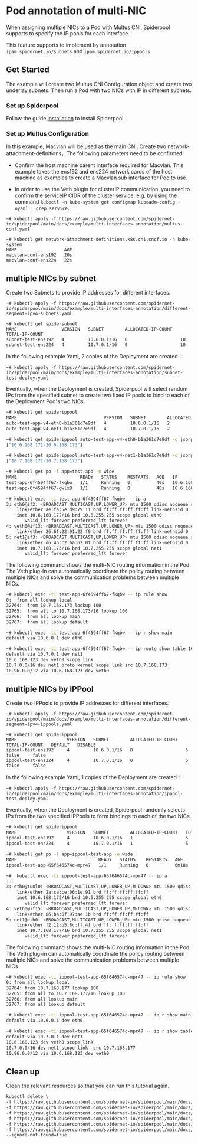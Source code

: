 # Pod annotation of multi-NIC

When assigning multiple NICs to a Pod with [Multus CNI](https://github.com/k8snetworkplumbingwg/multus-cni), Spiderpool supports to specify the IP pools for each interface.

This feature supports to implement by annotation `ipam.spidernet.io/subnets` and `ipam.spidernet.io/ippools`

## Get Started

The example will create two Multus CNI Configuration object and create two underlay subnets.
Then run a Pod with two NICs with IP in different subnets.

### Set up Spiderpool

Follow the guide [installation](./install/underlay/get-started-kind.md) to install Spiderpool.

### Set up Multus Configuration

In this example, Macvlan will be used as the main CNI, Create two network-attachment-definitions，The following parameters need to be confirmed:

* Confirm the host machine parent interface required for Macvlan. This example takes the ens192 and ens224 network cards of the host machine as examples to create a Macvlan sub interface for Pod to use.

* In order to use the Veth plugin for clusterIP communication, you need to confirm the serviceIP CIDR of the cluster service, e.g. by using the command `kubectl -n kube-system get configmap kubeadm-config -oyaml | grep service`.

```shell
~# kubectl apply -f https://raw.githubusercontent.com/spidernet-io/spiderpool/main/docs/example/multi-interfaces-annotation/multus-conf.yaml

~# kubectl get network-attachment-definitions.k8s.cni.cncf.io -n kube-system
NAME                  AGE
macvlan-conf-ens192   20s
macvlan-conf-ens224   22s
```

## multiple NICs by subnet

Create two Subnets to provide IP addresses for different interfaces.

```shell
~# kubectl apply -f https://raw.githubusercontent.com/spidernet-io/spiderpool/main/docs/example/multi-interfaces-annotation/different-segment-ipv4-subnets.yaml

~# kubectl get spidersubnet
NAME                 VERSION   SUBNET        ALLOCATED-IP-COUNT   TOTAL-IP-COUNT
subnet-test-ens192   4         10.6.0.1/16   0                    10
subnet-test-ens224   4         10.7.0.1/16   0                    10
```

In the following example Yaml, 2 copies of the Deployment are created：

```shell
~# kubectl apply -f https://raw.githubusercontent.com/spidernet-io/spiderpool/main/docs/example/multi-interfaces-annotation/subnet-test-deploy.yaml
```

Eventually, when the Deployment is created, Spiderpool will select random IPs from the specified subnet to create two fixed IP pools to bind to each of the Deployment Pod's two NICs.

```bash
~# kubectl get spiderippool
NAME                                 VERSION   SUBNET        ALLOCATED-IP-COUNT   TOTAL-IP-COUNT   DEFAULT   DISABLE
auto-test-app-v4-eth0-b1a361c7e9df   4         10.6.0.1/16   2                    3                false     false
auto-test-app-v4-net1-b1a361c7e9df   4         10.7.0.1/16   2                    3                false     false

~# kubectl get spiderippool auto-test-app-v4-eth0-b1a361c7e9df -o jsonpath='{.spec.ips}'
["10.6.168.171-10.6.168.173"]

~# kubectl get spiderippool auto-test-app-v4-net1-b1a361c7e9df -o jsonpath='{.spec.ips}'
["10.7.168.171-10.7.168.173"]

~# kubectl get po -l app=test-app -o wide
NAME                        READY   STATUS    RESTARTS   AGE   IP             NODE    NOMINATED NODE   READINESS GATES
test-app-6f4594ff67-fkqbw   1/1     Running   0          40s   10.6.168.172   node2   <none>           <none>
test-app-6f4594ff67-gwlx8   1/1     Running   0          40s   10.6.168.173   node1   <none>           <none>

~# kubectl exec -ti test-app-6f4594ff67-fkqbw -- ip a
3: eth0@if2: <BROADCAST,MULTICAST,UP,LOWER_UP> mtu 1500 qdisc noqueue state UP group default
    link/ether ae:fa:5e:d9:79:11 brd ff:ff:ff:ff:ff:ff link-netnsid 0
    inet 10.6.168.172/16 brd 10.6.255.255 scope global eth0
       valid_lft forever preferred_lft forever
4: veth0@if13: <BROADCAST,MULTICAST,UP,LOWER_UP> mtu 1500 qdisc noqueue state UP group default
    link/ether 26:6f:22:91:22:f9 brd ff:ff:ff:ff:ff:ff link-netnsid 0
5: net1@if3: <BROADCAST,MULTICAST,UP,LOWER_UP> mtu 1500 qdisc noqueue state UP group default
    link/ether d6:4b:c2:6a:62:0f brd ff:ff:ff:ff:ff:ff link-netnsid 0
    inet 10.7.168.173/16 brd 10.7.255.255 scope global net1
       valid_lft forever preferred_lft forever
```

The following command shows the multi-NIC routing information in the Pod. The Veth plug-in can automatically coordinate the policy routing between multiple NICs and solve the communication problems between multiple NICs.

```bash
~# kubectl exec -ti test-app-6f4594ff67-fkqbw -- ip rule show
0:  from all lookup local
32764:  from 10.7.168.173 lookup 100
32765:  from all to 10.7.168.173/16 lookup 100
32766:  from all lookup main
32767:  from all lookup default

~# kubectl exec -ti test-app-6f4594ff67-fkqbw -- ip r show main
default via 10.6.0.1 dev eth0

~# kubectl exec -ti test-app-6f4594ff67-fkqbw -- ip route show table 100
default via 10.7.0.1 dev net1
10.6.168.123 dev veth0 scope link
10.7.0.0/16 dev net1 proto kernel scope link src 10.7.168.173
10.96.0.0/12 via 10.6.168.123 dev veth0
```

## multiple NICs by IPPool

Create two IPPools to provide IP addresses for different interfaces.

```shell
~# kubectl apply -f https://raw.githubusercontent.com/spidernet-io/spiderpool/main/docs/example/multi-interfaces-annotation/different-segment-ipv4-ippools.yaml

~# kubectl get spiderippool
NAME                   VERSION   SUBNET        ALLOCATED-IP-COUNT   TOTAL-IP-COUNT   DEFAULT   DISABLE
ippool-test-ens192     4         10.6.0.1/16   0                    5                false     false
ippool-test-ens224     4         10.7.0.1/16   0                    5                false     false
```

In the following example Yaml, 1 copies of the Deployment are created：

```shell
~# kubectl apply -f https://raw.githubusercontent.com/spidernet-io/spiderpool/main/docs/example/multi-interfaces-annotation/ippool-test-deploy.yaml
```

Eventually, when the Deployment is created, Spiderpool randomly selects IPs from the two specified IPPools to form bindings to each of the two NICs.

```bash
~# kubectl get spiderippool
NAME                   VERSION   SUBNET        ALLOCATED-IP-COUNT   TOTAL-IP-COUNT   DEFAULT   DISABLE
ippool-test-ens192     4         10.6.0.1/16   1                    5                false     false
ippool-test-ens224     4         10.7.0.1/16   1                    5                false     false

~# kubectl get po -l app=ippool-test-app -o wide
NAME                               READY   STATUS    RESTARTS   AGE     IP             NODE    NOMINATED NODE   READINESS GATES
ippool-test-app-65f646574c-mpr47   1/1     Running   0          6m18s   10.6.168.175   node2   <none>           <none>

~#  kubectl exec -ti ippool-test-app-65f646574c-mpr47 -- ip a
...
3: eth0@tunl0: <BROADCAST,MULTICAST,UP,LOWER_UP,M-DOWN> mtu 1500 qdisc noqueue
    link/ether 2a:ca:ce:06:1e:91 brd ff:ff:ff:ff:ff:ff
    inet 10.6.168.175/16 brd 10.6.255.255 scope global eth0
       valid_lft forever preferred_lft forever
4: veth0@if15: <BROADCAST,MULTICAST,UP,LOWER_UP,M-DOWN> mtu 1500 qdisc noqueue
    link/ether 86:ba:6f:97:ae:1b brd ff:ff:ff:ff:ff:ff
5: net1@eth0: <BROADCAST,MULTICAST,UP,LOWER_UP> mtu 1500 qdisc noqueue
    link/ether f2:12:b5:8c:ff:4f brd ff:ff:ff:ff:ff:ff
    inet 10.7.168.177/16 brd 10.7.255.255 scope global net1
       valid_lft forever preferred_lft forever
```

The following command shows the multi-NIC routing information in the Pod. The Veth plug-in can automatically coordinate the policy routing between multiple NICs and solve the communication problems between multiple NICs.

```bash
~# kubectl exec -ti ippool-test-app-65f646574c-mpr47 -- ip rule show
0: from all lookup local
32764: from 10.7.168.177 lookup 100
32765: from all to 10.7.168.177/16 lookup 100
32766: from all lookup main
32767: from all lookup default

~# kubectl exec -ti ippool-test-app-65f646574c-mpr47 -- ip r show main
default via 10.6.0.1 dev eth0

~# kubectl exec -ti ippool-test-app-65f646574c-mpr47 -- ip r show table 100
default via 10.7.0.1 dev net1
10.6.168.123 dev veth0 scope link
10.7.0.0/16 dev net1 scope link  src 10.7.168.177
10.96.0.0/12 via 10.6.168.123 dev veth0
```

## Clean up

Clean the relevant resources so that you can run this tutorial again.

```bash
kubectl delete \
-f https://raw.githubusercontent.com/spidernet-io/spiderpool/main/docs/example/multi-interfaces-annotation/multus-conf.yaml \
-f https://raw.githubusercontent.com/spidernet-io/spiderpool/main/docs/example/multi-interfaces-annotation/different-segment-ipv4-subnets.yaml \
-f https://raw.githubusercontent.com/spidernet-io/spiderpool/main/docs/example/multi-interfaces-annotation/subnet-test-deploy.yaml \
-f https://raw.githubusercontent.com/spidernet-io/spiderpool/main/docs/example/multi-interfaces-annotation/different-segment-ipv4-ippools.yaml \
-f https://raw.githubusercontent.com/spidernet-io/spiderpool/main/docs/example/basic/custom-dual-ippool-deploy.yaml \
-f https://raw.githubusercontent.com/spidernet-io/spiderpool/main/docs/example/multi-interfaces-annotation/ippool-test-deploy.yaml \
--ignore-not-found=true
```
